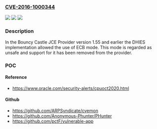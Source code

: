 ### [CVE-2016-1000344](https://cve.mitre.org/cgi-bin/cvename.cgi?name=CVE-2016-1000344)
![](https://img.shields.io/static/v1?label=Product&message=n%2Fa&color=blue)
![](https://img.shields.io/static/v1?label=Version&message=n%2Fa&color=blue)
![](https://img.shields.io/static/v1?label=Vulnerability&message=n%2Fa&color=brighgreen)

### Description

In the Bouncy Castle JCE Provider version 1.55 and earlier the DHIES implementation allowed the use of ECB mode. This mode is regarded as unsafe and support for it has been removed from the provider.

### POC

#### Reference
- https://www.oracle.com/security-alerts/cpuoct2020.html

#### Github
- https://github.com/ARPSyndicate/cvemon
- https://github.com/Anonymous-Phunter/PHunter
- https://github.com/pctF/vulnerable-app

